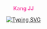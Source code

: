 <!--
**KangJJ63/Kangjj63** is a ✨ _special_ ✨ repository because its `README.md` (this file) appears on your GitHub profile.

Here are some ideas to get you started:

- 🔭 I’m currently working on ...
- 🌱 I’m currently learning ...
- 👯 I’m looking to collaborate on ...
- 🤔 I’m looking for help with ...
- 💬 Ask me about ...
- 📫 How to reach me: ...
- 😄 Pronouns: ...
- ⚡ Fun fact: ...
-->
<div align="center">
  
<span style="color:#FA58AC">**Kang JJ**</span>

[![Typing SVG](https://readme-typing-svg.demolab.com?font=Source+Code+Pro&weight=500&size=25&duration=4000&pause=1000&color=F714CC&random=false&width=600&lines=Majoring+in+Computer+Science;3%2B+years+of+coding+experience;To+be+a+great+data+engineer!;Always+studying+data+%26+development)](https://git.io/typing-svg)
</div>
